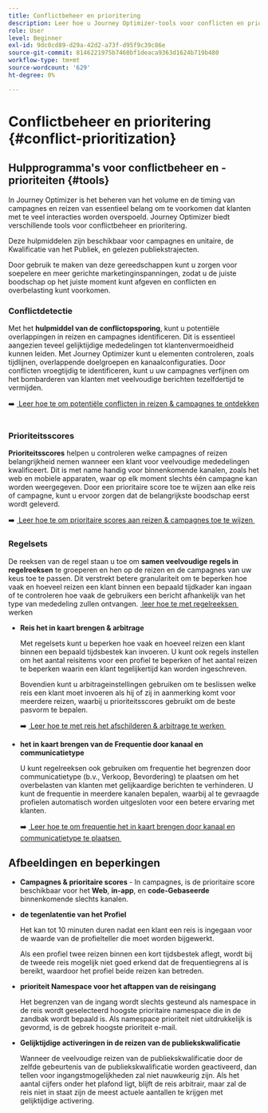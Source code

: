 ```yaml
---
title: Conflictbeheer en prioritering
description: Leer hoe u Journey Optimizer-tools voor conflicten en prioritering kunt gebruiken.
role: User
level: Beginner
exl-id: 9dc0cd89-d29a-42d2-a73f-d95f9c39c86e
source-git-commit: 8146221975b7460bf1deaca9363d1624b719b480
workflow-type: tm+mt
source-wordcount: '629'
ht-degree: 0%

---
```


# Conflictbeheer en prioritering {#conflict-prioritization}

## Hulpprogramma&#39;s voor conflictbeheer en -prioriteiten {#tools}

In Journey Optimizer is het beheren van het volume en de timing van campagnes en reizen van essentieel belang om te voorkomen dat klanten met te veel interacties worden overspoeld. Journey Optimizer biedt verschillende tools voor conflictbeheer en prioritering.

Deze hulpmiddelen zijn beschikbaar voor campagnes en unitaire, de Kwalificatie van het Publiek, en gelezen publiekstrajecten.

Door gebruik te maken van deze gereedschappen kunt u zorgen voor soepelere en meer gerichte marketinginspanningen, zodat u de juiste boodschap op het juiste moment kunt afgeven en conflicten en overbelasting kunt voorkomen.

### Conflictdetectie

Met het **hulpmiddel van de conflictopsporing**, kunt u potentiële overlappingen in reizen en campagnes identificeren. Dit is essentieel aangezien teveel gelijktijdige mededelingen tot klantenvermoeidheid kunnen leiden. Met Journey Optimizer kunt u elementen controleren, zoals tijdlijnen, overlappende doelgroepen en kanaalconfiguraties. Door conflicten vroegtijdig te identificeren, kunt u uw campagnes verfijnen om het bombarderen van klanten met veelvoudige berichten tezelfdertijd te vermijden.

➡️ [&#x200B; Leer hoe te om potentiële conflicten in reizen &amp; campagnes te ontdekken &#x200B;](conflicts.md)

### Prioriteitsscores

**Prioriteitsscores** helpen u controleren welke campagnes of reizen belangrijkheid nemen wanneer een klant voor veelvoudige mededelingen kwalificeert. Dit is met name handig voor binnenkomende kanalen, zoals het web en mobiele apparaten, waar op elk moment slechts één campagne kan worden weergegeven. Door een prioritaire score toe te wijzen aan elke reis of campagne, kunt u ervoor zorgen dat de belangrijkste boodschap eerst wordt geleverd.

➡️ [&#x200B; Leer hoe te om prioritaire scores aan reizen &amp; campagnes toe te wijzen &#x200B;](priority-scores.md)

### Regelsets

De reeksen van de regel staan u toe om **samen veelvoudige regels in regelreeksen** te groeperen en hen op de reizen en de campagnes van uw keus toe te passen. Dit verstrekt betere granulariteit om te beperken hoe vaak en hoeveel reizen een klant binnen een bepaald tijdkader kan ingaan of te controleren hoe vaak de gebruikers een bericht afhankelijk van het type van mededeling zullen ontvangen. [&#x200B; leer hoe te met regelreeksen &#x200B;](../conflict-prioritization/rule-sets.md) werken

* **Reis het in kaart brengen &amp; arbitrage**

  Met regelsets kunt u beperken hoe vaak en hoeveel reizen een klant binnen een bepaald tijdsbestek kan invoeren. U kunt ook regels instellen om het aantal reisitems voor een profiel te beperken of het aantal reizen te beperken waarin een klant tegelijkertijd kan worden ingeschreven.

  Bovendien kunt u arbitrageinstellingen gebruiken om te beslissen welke reis een klant moet invoeren als hij of zij in aanmerking komt voor meerdere reizen, waarbij u prioriteitsscores gebruikt om de beste pasvorm te bepalen.

  ➡️ [&#x200B; Leer hoe te met reis het afschilderen &amp; arbitrage te werken &#x200B;](journey-capping.md)

* **het in kaart brengen van de Frequentie door kanaal en communicatietype**

  U kunt regelreeksen ook gebruiken om frequentie het begrenzen door communicatietype (b.v., Verkoop, Bevordering) te plaatsen om het overbelasten van klanten met gelijkaardige berichten te verhinderen. U kunt de frequentie in meerdere kanalen bepalen, waarbij al te gevraagde profielen automatisch worden uitgesloten voor een betere ervaring met klanten.

  ➡️ [&#x200B; Leer hoe te om frequentie het in kaart brengen door kanaal en communicatietype te plaatsen &#x200B;](../conflict-prioritization/channel-capping.md)

## Afbeeldingen en beperkingen

* **Campagnes &amp; prioritaire scores** - In campagnes, is de prioritaire score beschikbaar voor het **Web**, **in-app**, en **code-Gebaseerde** binnenkomende slechts kanalen.

* **de tegenlatentie van het Profiel**

  Het kan tot 10 minuten duren nadat een klant een reis is ingegaan voor de waarde van de profielteller die moet worden bijgewerkt.

  Als een profiel twee reizen binnen een kort tijdsbestek aflegt, wordt bij de tweede reis mogelijk niet goed erkend dat de frequentiegrens al is bereikt, waardoor het profiel beide reizen kan betreden.

* **prioriteit Namespace voor het aftappen van de reisingang**

  Het begrenzen van de ingang wordt slechts gesteund als namespace in de reis wordt geselecteerd hoogste prioritaire namespace die in de zandbak wordt bepaald is. Als namespace prioriteit niet uitdrukkelijk is gevormd, is de gebrek hoogste prioriteit e-mail.

* **Gelijktijdige activeringen in de reizen van de publiekskwalificatie**

  Wanneer de veelvoudige reizen van de publiekskwalificatie door de zelfde gebeurtenis van de publiekskwalificatie worden geactiveerd, dan tellen voor ingangstmogelijkheden zal niet nauwkeurig zijn. Als het aantal cijfers onder het plafond ligt, blijft de reis arbitrair, maar zal de reis niet in staat zijn de meest actuele aantallen te krijgen met gelijktijdige activering.
